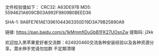 文件校验值如下：
CRC32: A63DE97B
MD5: 
5594621A609CB03A992F9809B0BEED36

SHA-1: 9A6FE761AE13961044363350D19D3A79B25890A9















链接: https://pan.baidu.com/s/1kMmmfiDuGbB1FK27UOsnZw 提取码: j2kk

欢迎加入黑苹果爱好者交流群：624920460交流各种安装经验以及各种资源分享。潜水伸手党请勿加群 不定期清理

